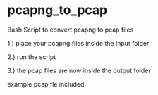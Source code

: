 # pcapng_to_pcap
Bash Script to convert pcapng to pcap files

1.) place your pcapng files inside the input folder

2.) run the script

3.) the pcap files are now inside the output folder



example pcap fle included
